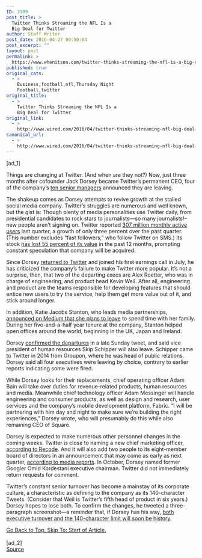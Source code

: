 ```yaml
---
ID: 3109
post_title: >
  Twitter Thinks Streaming the NFL Is a
  Big Deal for Twitter
author: Staff Writer
post_date: 2016-04-27 00:50:04
post_excerpt: ""
layout: post
permalink: >
  https://www.whenitson.com/twitter-thinks-streaming-the-nfl-is-a-big-deal-for-twitter/
published: true
original_cats:
  - >
    Business,football,nfl,Thursday Night
    Football,twitter
original_title:
  - >
    Twitter Thinks Streaming the NFL Is a
    Big Deal for Twitter
original_link:
  - >
    http://www.wired.com/2016/04/twitter-thinks-streaming-nfl-big-deal-twitter/
canonical_url:
  - >
    http://www.wired.com/2016/04/twitter-thinks-streaming-nfl-big-deal-twitter/
---
```

 [ad_1]
<br><div id=""><p>Things are changing at Twitter. (And when are they not?) Now, just three months after cofounder Jack Dorsey became Twitter’s permanent CEO, four of the company’s <a href="https://about.twitter.com/company/press/leadership" target="_blank">ten senior managers</a> announced they are leaving.</p>
<p>The shakeup comes as Dorsey attempts to revive growth at the stalled social media company. Twitter’s struggles are numerous and well known, but the gist is: Though plenty of media personalities use Twitter daily, from presidential candidates to rock stars to journalists—so many journalists!–new people aren’t signing on. Twitter reported <a href="http://www.wired.com/2015/10/twitter-still-not-adding-many-users-since-jack-came-back/" target="_blank">307 million monthly active users</a> last quarter, a growth of only three percent over the past quarter. (This number excludes “fast followers,” who follow Twitter on SMS.) Its stock <a href="http://www.wired.com/2016/01/twitters-stock-dips-below-20-to-all-time-low/" target="_blank">has lost 55 percent of its value</a> in the past 12 months, prompting constant speculation that company will be acquired.</p>
<p>Since Dorsey <a href="http://www.wired.com/2015/10/dorsey-announces-twitter-ceo/" target="_blank">returned to Twitter</a> and joined his first earnings call in July, he has criticized the company’s failure to make Twitter more popular. It’s not a surprise, then, that two of the departing execs are Alex Roetter, who was in charge of engineering, and product head Kevin Weil. After all, engineering and product are the teams responsible for developing features that should entice new users to try the service, help them get more value out of it, and stick around longer.</p>
<p>In addition, Katie Jacobs Stanton, who leads media partnerships, <a href="https://medium.com/@KatieS/it-s-about-time-d1f4761225b9#.6odcpeg09" target="_blank">announced on Medium that she plans to leave</a> to spend time with her family. During her five-and-a-half year tenure at the company, Stanton helped open offices around the world, beginning in the UK, Japan and Ireland.</p>
<p>Dorsey <a href="https://twitter.com/jack" target="_blank">confirmed the departures</a> in a late Sunday tweet, and said vice president of human resources Skip Schipper will also leave. Schipper came to Twitter in 2014 from Groupon, where he was head of public relations. Dorsey said all four executives were leaving by choice, contrary to earlier reports indicating some were fired.</p>
<p>While Dorsey looks for their replacements, chief operating officer Adam Bain will take over duties for revenue-related products, human resources and media. Meanwhile chief technology officer Adam Messinger will handle engineering and consumer products, as well as design and research, user services and the company’s mobile development platform, Fabric. “I will be partnering with him day and night to make sure we’re building the right experiences,” Dorsey wrote, who will presumably do this while also remaining CEO of Square.</p>
<p>Dorsey is expected to make numerous other personnel changes in the coming weeks. Twitter is close to naming a new chief marketing officer, <a href="http://recode.net/2016/01/24/amex-marketing-exec-tops-twitter-cmo-list/" target="_blank">according to Recode</a>. And it will also add two people to its eight-member board of directors in an announcement that may come as early as next quarter, <a href="http://recode.net/2016/01/24/big-exec-departures-at-twitter-media-head-stanton-and-product-head-weil-leaving/" target="_blank">according to media reports</a>. In October, Dorsey named former Googler Omid Kordestani executive chairman. Twitter did not immediately return requests for comment.</p>
<p>Twitter’s constant senior turnover has become a mainstay of its corporate culture, a characteristic as defining to the company as its 140-character Tweets. (Consider that Weil is Twitter’s fifth head of product in six years.) Dorsey hopes to lose both. To confirm the changes, he tweeted a three-paragraph screenshot—a reminder that, if Dorsey has his way, <a href="http://www.wired.com/2016/01/twitter-ceo-jack-dorsey-hints-its-140-character-limit-could-end/" target="_blank">both executive turnover and the 140-character limit will soon be history</a>.</p>
							<a class="visually-hidden skip-to-text-link focusable bg-white" href="#start-of-content">Go Back to Top. Skip To: Start of Article.</a>
						</div>
<br>[ad_2]
<br><a href="http://www.wired.com/2016/04/twitter-thinks-streaming-nfl-big-deal-twitter/">Source </a>